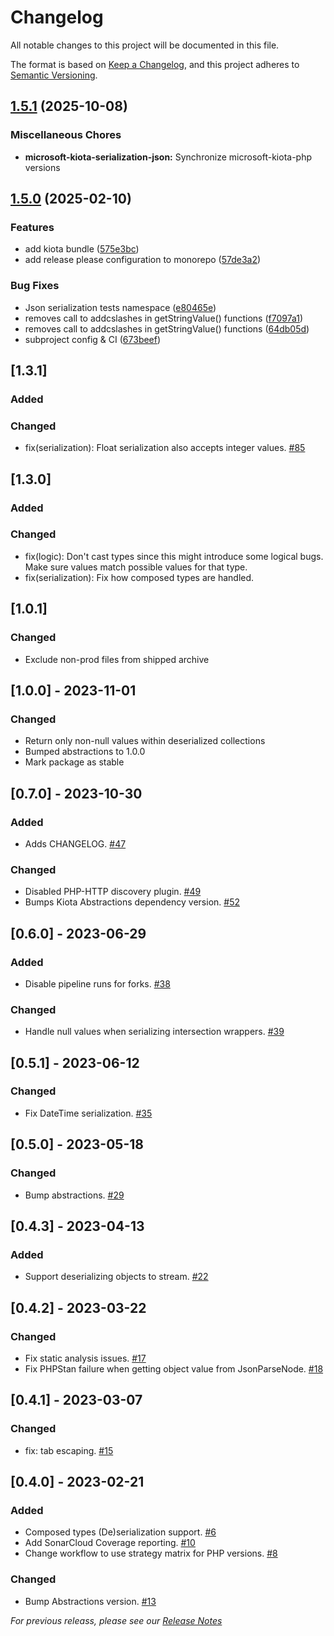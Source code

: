 # Changelog

All notable changes to this project will be documented in this file.

The format is based on [Keep a Changelog](https://keepachangelog.com/en/1.0.0/),
and this project adheres to [Semantic Versioning](https://semver.org/spec/v2.0.0.html).

## [1.5.1](https://github.com/microsoft/kiota-php/compare/microsoft-kiota-serialization-json-v1.5.0...microsoft-kiota-serialization-json-v1.5.1) (2025-10-08)


### Miscellaneous Chores

* **microsoft-kiota-serialization-json:** Synchronize microsoft-kiota-php versions

## [1.5.0](https://github.com/microsoft/kiota-php/compare/microsoft-kiota-serialization-json-v1.4.0...microsoft-kiota-serialization-json-v1.5.0) (2025-02-10)


### Features

* add kiota bundle ([575e3bc](https://github.com/microsoft/kiota-php/commit/575e3bc147dfcdd02128db5cad46b82959d3e38e))
* add release please configuration to monorepo ([57de3a2](https://github.com/microsoft/kiota-php/commit/57de3a20091d1cd349d3c4b0e840920ac3a57d75))


### Bug Fixes

* Json serialization tests namespace ([e80465e](https://github.com/microsoft/kiota-php/commit/e80465ea81e2fba6c524ce664a2fe18c867219d4))
* removes call to addcslashes in getStringValue() functions ([f7097a1](https://github.com/microsoft/kiota-php/commit/f7097a1e13c71f5fe4246d61dc806ac7300412ea))
* removes call to addcslashes in getStringValue() functions ([64db05d](https://github.com/microsoft/kiota-php/commit/64db05d895bf6e1b09462dbd184665a6e7b3a66f))
* subproject config & CI ([673beef](https://github.com/microsoft/kiota-php/commit/673beef4ae3f99c94a7730bb3810d4a1abdf27d5))

## [1.3.1]

### Added

### Changed
- fix(serialization): Float serialization also accepts integer values. [#85](https://github.com/microsoft/kiota-serialization-json-php/pull/85)

## [1.3.0]

### Added

### Changed
- fix(logic): Don't cast types since this might introduce some logical bugs. Make sure values match possible values for that type.
- fix(serialization): Fix how composed types are handled.

## [1.0.1]

### Changed
- Exclude non-prod files from shipped archive

## [1.0.0] - 2023-11-01

### Changed
- Return only non-null values within deserialized collections
- Bumped abstractions to 1.0.0
- Mark package as stable

## [0.7.0] - 2023-10-30

### Added
- Adds CHANGELOG. [#47](https://github.com/microsoft/kiota-serialization-json-php/pull/47)

### Changed
- Disabled PHP-HTTP discovery plugin. [#49](https://github.com/microsoft/kiota-serialization-json-php/pull/49)
- Bumps Kiota Abstractions dependency version. [#52](https://github.com/microsoft/kiota-serialization-json-php/pull/52)

## [0.6.0] - 2023-06-29

### Added
- Disable pipeline runs for forks. [#38](https://github.com/microsoft/kiota-serialization-json-php/pull/38)

### Changed
- Handle null values when serializing intersection wrappers. [#39](https://github.com/microsoft/kiota-serialization-json-php/pull/39)

## [0.5.1] - 2023-06-12

### Changed
- Fix DateTime serialization. [#35](https://github.com/microsoft/kiota-serialization-json-php/pull/35)

## [0.5.0] - 2023-05-18

### Changed
- Bump abstractions. [#29](https://github.com/microsoft/kiota-serialization-json-php/pull/29)

## [0.4.3] - 2023-04-13

### Added
- Support deserializing objects to stream. [#22](https://github.com/microsoft/kiota-serialization-json-php/pull/22)

## [0.4.2] - 2023-03-22

### Changed
- Fix static analysis issues. [#17](https://github.com/microsoft/kiota-serialization-json-php/pull/17)
- Fix PHPStan failure when getting object value from JsonParseNode. [#18](https://github.com/microsoft/kiota-serialization-json-php/pull/18)

## [0.4.1] - 2023-03-07

### Changed
- fix: tab escaping. [#15](https://github.com/microsoft/kiota-serialization-json-php/pull/15)

## [0.4.0] - 2023-02-21

### Added
- Composed types (De)serialization support. [#6](https://github.com/microsoft/kiota-serialization-json-php/pull/6)
- Add SonarCloud Coverage reporting. [#10](https://github.com/microsoft/kiota-serialization-json-php/pull/10)
- Change workflow to use strategy matrix for PHP versions. [#8](https://github.com/microsoft/kiota-serialization-json-php/pull/8)

### Changed
- Bump Abstractions version. [#13](https://github.com/microsoft/kiota-serialization-json-php/pull/13)


*For previous releass, please see our [Release Notes](https://github.com/microsoft/kiota-serialization-json-php/releases)*
